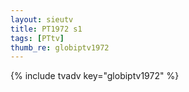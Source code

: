 ```yaml
--- 
layout: sieutv
title: PT1972 s1
tags: [PTtv]
thumb_re: globiptv1972
---
```

{% include tvadv key="globiptv1972" %} 
